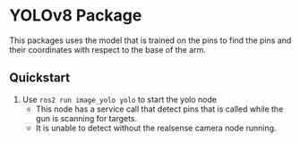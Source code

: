 # YOLOv8 Package

This packages uses the model that is trained on the pins to find the pins and their coordinates with respect to the base of the arm. 

## Quickstart
1. Use `ros2 run image_yolo yolo` to start the yolo node
    - This node has a service call that detect pins that is called while the gun is scanning for targets. 
    - It is unable to detect without the realsense camera node running.